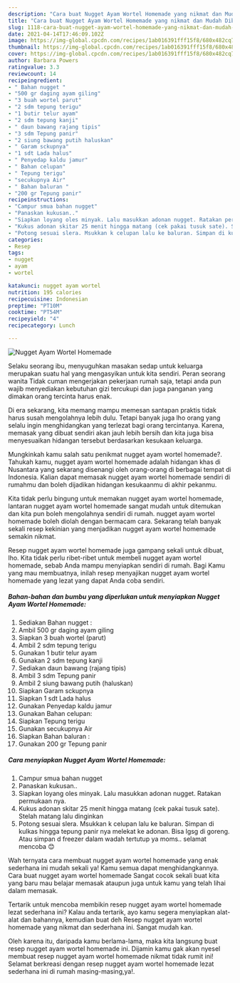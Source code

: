 ```yaml
---
description: "Cara buat Nugget Ayam Wortel Homemade yang nikmat dan Mudah Dibuat"
title: "Cara buat Nugget Ayam Wortel Homemade yang nikmat dan Mudah Dibuat"
slug: 1118-cara-buat-nugget-ayam-wortel-homemade-yang-nikmat-dan-mudah-dibuat
date: 2021-04-14T17:46:09.102Z
image: https://img-global.cpcdn.com/recipes/1ab016391fff15f8/680x482cq70/nugget-ayam-wortel-homemade-foto-resep-utama.jpg
thumbnail: https://img-global.cpcdn.com/recipes/1ab016391fff15f8/680x482cq70/nugget-ayam-wortel-homemade-foto-resep-utama.jpg
cover: https://img-global.cpcdn.com/recipes/1ab016391fff15f8/680x482cq70/nugget-ayam-wortel-homemade-foto-resep-utama.jpg
author: Barbara Powers
ratingvalue: 3.3
reviewcount: 14
recipeingredient:
- " Bahan nugget "
- "500 gr daging ayam giling"
- "3 buah wortel parut"
- "2 sdm tepung terigu"
- "1 butir telur ayam"
- "2 sdm tepung kanji"
- " daun bawang rajang tipis"
- "3 sdm Tepung panir"
- "2 siung bawang putih haluskan"
- " Garam sckupnya"
- "1 sdt Lada halus"
- " Penyedap kaldu jamur"
- " Bahan celupan"
- " Tepung terigu"
- "secukupnya Air"
- " Bahan baluran "
- "200 gr Tepung panir"
recipeinstructions:
- "Campur smua bahan nugget"
- "Panaskan kukusan.."
- "Siapkan loyang oles minyak. Lalu masukkan adonan nugget. Ratakan permukaan nya."
- "Kukus adonan skitar 25 menit hingga matang (cek pakai tusuk sate). Stelah matang lalu dinginkan"
- "Potong sesuai slera. Msukkan k celupan lalu ke baluran. Simpan di kulkas hingga tepung panir nya melekat ke adonan. Bisa lgsg di goreng. Atau simpan d freezer dalam wadah tertutup ya moms.. selamat mencoba 😊"
categories:
- Resep
tags:
- nugget
- ayam
- wortel

katakunci: nugget ayam wortel 
nutrition: 195 calories
recipecuisine: Indonesian
preptime: "PT10M"
cooktime: "PT54M"
recipeyield: "4"
recipecategory: Lunch

---
```



![Nugget Ayam Wortel Homemade](https://img-global.cpcdn.com/recipes/1ab016391fff15f8/680x482cq70/nugget-ayam-wortel-homemade-foto-resep-utama.jpg)

Selaku seorang ibu, menyuguhkan masakan sedap untuk keluarga merupakan suatu hal yang mengasyikan untuk kita sendiri. Peran seorang  wanita Tidak cuman mengerjakan pekerjaan rumah saja, tetapi anda pun wajib menyediakan kebutuhan gizi tercukupi dan juga panganan yang dimakan orang tercinta harus enak.

Di era  sekarang, kita memang mampu memesan santapan praktis tidak harus susah mengolahnya lebih dulu. Tetapi banyak juga lho orang yang selalu ingin menghidangkan yang terlezat bagi orang tercintanya. Karena, memasak yang dibuat sendiri akan jauh lebih bersih dan kita juga bisa menyesuaikan hidangan tersebut berdasarkan kesukaan keluarga. 



Mungkinkah kamu salah satu penikmat nugget ayam wortel homemade?. Tahukah kamu, nugget ayam wortel homemade adalah hidangan khas di Nusantara yang sekarang disenangi oleh orang-orang di berbagai tempat di Indonesia. Kalian dapat memasak nugget ayam wortel homemade sendiri di rumahmu dan boleh dijadikan hidangan kesukaanmu di akhir pekanmu.

Kita tidak perlu bingung untuk memakan nugget ayam wortel homemade, lantaran nugget ayam wortel homemade sangat mudah untuk ditemukan dan kita pun boleh mengolahnya sendiri di rumah. nugget ayam wortel homemade boleh diolah dengan bermacam cara. Sekarang telah banyak sekali resep kekinian yang menjadikan nugget ayam wortel homemade semakin nikmat.

Resep nugget ayam wortel homemade juga gampang sekali untuk dibuat, lho. Kita tidak perlu ribet-ribet untuk membeli nugget ayam wortel homemade, sebab Anda mampu menyiapkan sendiri di rumah. Bagi Kamu yang mau membuatnya, inilah resep menyajikan nugget ayam wortel homemade yang lezat yang dapat Anda coba sendiri.

<!--inarticleads1-->

##### Bahan-bahan dan bumbu yang diperlukan untuk menyiapkan Nugget Ayam Wortel Homemade:

1. Sediakan  Bahan nugget :
1. Ambil 500 gr daging ayam giling
1. Siapkan 3 buah wortel (parut)
1. Ambil 2 sdm tepung terigu
1. Gunakan 1 butir telur ayam
1. Gunakan 2 sdm tepung kanji
1. Sediakan  daun bawang (rajang tipis)
1. Ambil 3 sdm Tepung panir
1. Ambil 2 siung bawang putih (haluskan)
1. Siapkan  Garam sckupnya
1. Siapkan 1 sdt Lada halus
1. Gunakan  Penyedap kaldu jamur
1. Gunakan  Bahan celupan:
1. Siapkan  Tepung terigu
1. Gunakan secukupnya Air
1. Siapkan  Bahan baluran :
1. Gunakan 200 gr Tepung panir




<!--inarticleads2-->

##### Cara menyiapkan Nugget Ayam Wortel Homemade:

1. Campur smua bahan nugget
1. Panaskan kukusan..
1. Siapkan loyang oles minyak. Lalu masukkan adonan nugget. Ratakan permukaan nya.
1. Kukus adonan skitar 25 menit hingga matang (cek pakai tusuk sate). Stelah matang lalu dinginkan
1. Potong sesuai slera. Msukkan k celupan lalu ke baluran. Simpan di kulkas hingga tepung panir nya melekat ke adonan. Bisa lgsg di goreng. Atau simpan d freezer dalam wadah tertutup ya moms.. selamat mencoba 😊




Wah ternyata cara membuat nugget ayam wortel homemade yang enak sederhana ini mudah sekali ya! Kamu semua dapat menghidangkannya. Cara buat nugget ayam wortel homemade Sangat cocok sekali buat kita yang baru mau belajar memasak ataupun juga untuk kamu yang telah lihai dalam memasak.

Tertarik untuk mencoba membikin resep nugget ayam wortel homemade lezat sederhana ini? Kalau anda tertarik, ayo kamu segera menyiapkan alat-alat dan bahannya, kemudian buat deh Resep nugget ayam wortel homemade yang nikmat dan sederhana ini. Sangat mudah kan. 

Oleh karena itu, daripada kamu berlama-lama, maka kita langsung buat resep nugget ayam wortel homemade ini. Dijamin kamu gak akan nyesel membuat resep nugget ayam wortel homemade nikmat tidak rumit ini! Selamat berkreasi dengan resep nugget ayam wortel homemade lezat sederhana ini di rumah masing-masing,ya!.


